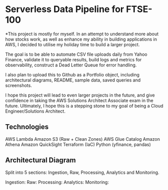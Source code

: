 # Serverless Data Pipeline for FTSE-100
*This project is mostly for myself. In an attempt to understand more about how stocks work, as well as enhance my ability in building applications in AWS, I decided to utilise my holiday time to build a larger project. 

The goal is to be able to automate CSV file uploads daily from Yahoo Finance, validate it to queryable results, build logs and metrics for observability, construct a Dead Letter Queue for error handling. 

I also plan to upload this to Github as a Portfolio object, including architectural diagrams, README, sample data, saved queries and screenshots. 

I hope this project will lead to even larger projects in the future, and give confidence in taking the AWS Solutions Architect Associate exam in the future. Ultimately, I hope this is a stepping stone to my goal of being a Cloud Engineer/Solutions Architect. 

## Technologies
AWS Lambda
Amazon S3 (Raw + Clean Zones)
AWS Glue Catalog
Amazon Athena
Amazon QuickSight
Terraform (IaC)
Python (yfinance, pandas)

## Architectural Diagram

Split into 5 sections: Ingestion, Raw, Processing, Analytics and Monitoring.

Ingestion: 
Raw:
Processing:
Analytics:
Monitoring: 
